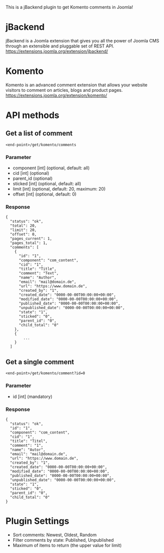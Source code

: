 This is a jBackend plugin to get Komento comments in Joomla!

# jBackend
jBackend is a Joomla extension that gives you all the power of Joomla CMS through an extensible and pluggable set of REST API. 
https://extensions.joomla.org/extension/jbackend/


# Komento
Komento is an advanced comment extension that allows your website visitors to comment on articles, blogs and product pages. 
https://extensions.joomla.org/extension/komento/

# API methods

## Get a list of comment

```<end-point>/get/komento/comments```

### Parameter
* component [int] (optional, default: all)
* cid [int] (optional)
* parent_id (optional)
* sticked [int] (optional, default: all)
* limit [int] (optional, default: 20, maximum: 20)
* offset [int] (optional, default: 0)

### Response
```
{
  "status": "ok",
  "total": 20,
  "limit": 20,
  "offset": 0,
  "pages_current": 1,
  "pages_total": 1,
  "comments": [
    {
      "id": "1",
      "component": "com_content",
      "cid": "1",
      "title": "Title",
      "comment": "Text",
      "name": "Author",
      "email": "mail@domain.de",
      "url": "https://www.domain.de",
      "created_by": "1",
      "created_date": "0000-00-00T00:00:00+00:00",
      "modified_date": "0000-00-00T00:00:00+00:00",
      "published_date": "0000-00-00T00:00:00+00:00",
      "unpublished_date": "0000-00-00T00:00:00+00:00",
      "state": "1",
      "sticked": "0",
      "parent_id": "0",
      "child_total": "0"
    },
    {
        ...
    }
  ]
```

## Get a single comment

```<end-point>/get/komento/comment?id=0```

### Parameter

* id [int] (mandatory)

### Response

```
{
  "status": "ok",
  "id": "1",
  "component": "com_content",
  "cid": "1",
  "title": "Titel",
  "comment": "1",
  "name": "Autor",
  "email": "mail@domain.de",
  "url": "https://www.domain.de",
  "created_by": "1",
  "created_date": "0000-00-00T00:00:00+00:00",
  "modified_date": "0000-00-00T00:00:00+00:00",
  "published_date": "0000-00-00T00:00:00+00:00",
  "unpublished_date": "0000-00-00T00:00:00+00:00",
  "state": "1",
  "sticked": "0",
  "parent_id": "0",
  "child_total": "0"
}
```

# Plugin Settings
* Sort comments: Newest, Oldest, Random
* Filter comments by state: Published, Unpublished
* Maximum of items to return (the upper value for limit)
